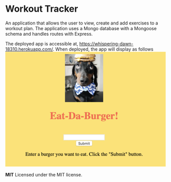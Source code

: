 # Workout Tracker
An application that allows the user to view, create and add exercises to a workout plan. The application uses a Mongo database with a Mongoose schema and handles routes with Express. 

The deployed app is accessible at, https://whispering-dawn-18310.herokuapp.com/. When deployed, the app will display as follows
![Image of Screen Shot](https://github.com/ldifederico/Burger/blob/master/screenshot.png)

**MIT**
Licensed under the MIT license.
